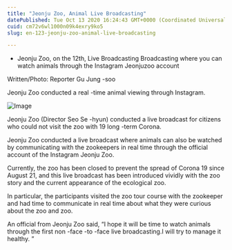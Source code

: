 ```yaml
---
title: "Jeonju Zoo, Animal Live Broadcasting"
datePublished: Tue Oct 13 2020 16:24:43 GMT+0000 (Coordinated Universal Time)
cuid: cm72v6wl1000n09k4exry9ko5
slug: en-123-jeonju-zoo-animal-live-broadcasting

---
```



- Jeonju Zoo, on the 12th, Live Broadcasting Broadcasting where you can watch animals through the Instagram Jeonjuzoo account

Written/Photo: Reporter Gu Jung -soo

Jeonju Zoo conducted a real -time animal viewing through Instagram.

![Image](https://cdn.hashnode.com/res/hashnode/image/upload/v1739422406811/d1a7e1de-cc7e-4d9d-a157-c5781a271f89.jpeg)

Jeonju Zoo (Director Seo Se -hyun) conducted a live broadcast for citizens who could not visit the zoo with 19 long -term Corona.

Jeonju Zoo conducted a live broadcast where animals can also be watched by communicating with the zookeepers in real time through the official account of the Instagram Jeonju Zoo.

Currently, the zoo has been closed to prevent the spread of Corona 19 since August 21, and this live broadcast has been introduced vividly with the zoo story and the current appearance of the ecological zoo.

In particular, the participants visited the zoo tour course with the zookeeper and had time to communicate in real time about what they were curious about the zoo and zoo.

An official from Jeonju Zoo said, “I hope it will be time to watch animals through the first non -face -to -face live broadcasting.I will try to manage it healthy. ”